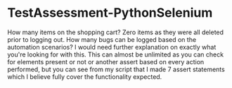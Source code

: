 # TestAssessment-PythonSelenium
How many items on the shopping cart? Zero items as they were all deleted prior to logging out.
How many bugs can be logged based on the automation scenarios? I would need further explanation on exactly what you're looking for with this. This can almost be unlimited as you can check for elements present or not or another assert based on every action performed, but you can see from my script that I made 7 assert statements which I believe fully cover the functionality expected.
